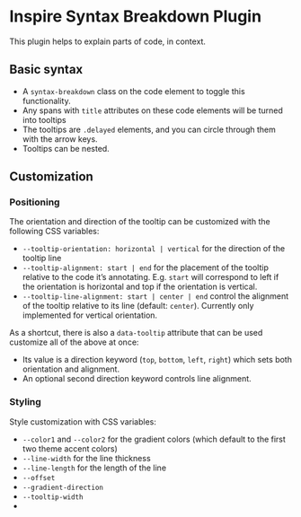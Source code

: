# Inspire Syntax Breakdown Plugin

This plugin helps to explain parts of code, in context.

## Basic syntax

- A `syntax-breakdown` class on the code element to toggle this functionality.
- Any spans with `title` attributes on these code elements will be turned into tooltips
- The tooltips are `.delayed` elements, and you can circle through them with the arrow keys.
- Tooltips can be nested.

## Customization

### Positioning

The orientation and direction of the tooltip can be customized with the following CSS variables:

- `--tooltip-orientation: horizontal | vertical` for the direction of the tooltip line
- `--tooltip-alignment: start | end` for the placement of the tooltip relative to the code it’s annotating.
E.g. `start` will correspond to left if the orientation is horizontal and top if the orientation is vertical.
- `--tooltip-line-alignment: start | center | end` control the alignment of the tooltip relative to its line (default: `center`).
Currently only implemented for vertical orientation.

As a shortcut, there is also a `data-tooltip` attribute that can be used customize all of the above at once:
- Its value is a direction keyword (`top`, `bottom`, `left`, `right`) which sets both orientation and alignment.
- An optional second direction keyword controls line alignment.

### Styling

Style customization with CSS variables:
- `--color1` and `--color2` for the gradient colors (which default to the first two theme accent colors)
- `--line-width` for the line thickness
- `--line-length` for the length of the line
- `--offset`
- `--gradient-direction`
- `--tooltip-width`
-